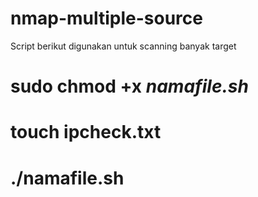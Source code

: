 # nmap-multiple-source
Script berikut digunakan untuk scanning banyak target

# sudo chmod +x _namafile.sh_
# touch ipcheck.txt
# ./namafile.sh
